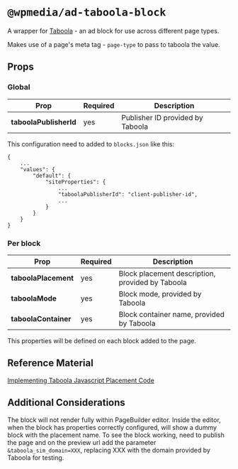 # `@wpmedia/ad-taboola-block`

A wrapper for [Taboola](https://www.taboola.com/) - an ad block for use across different page types.

Makes use of a page's meta tag - `page-type` to pass to taboola the value.

## Props

### Global

| **Prop**               | **Required** | **Description**                  |
| ---------------------- | ------------ | -------------------------------- |
| **taboolaPublisherId** | yes          | Publisher ID provided by Taboola |

This configuration need to added to `blocks.json` like this:

```
{
    ...
    "values": {
        "default": {
            "siteProperties": {
                ...
                "taboolaPublisherId": "client-publisher-id",
                ...
            }
        }
    }
}
```

### Per block

| **Prop**             | **Required** | **Description**                                  |
| -------------------- | ------------ | ------------------------------------------------ |
| **taboolaPlacement** | yes          | Block placement description, provided by Taboola |
| **taboolaMode**      | yes          | Block mode, provided by Taboola                  |
| **taboolaContainer** | yes          | Block container name, provided by Taboola        |

This properties will be defined on each block added to the page.

## Reference Material

[Implementing Taboola Javascript Placement Code](https://pubhelp.taboola.com/hc/en-us/articles/360003181054-Implementing-Javascript-Placement-Code)

## Additional Considerations

The block will not render fully within PageBuilder editor. Inside the editor, when the block has properties correctly configured, will show a dummy block with the placement name.
To see the block working, need to publish the page and on the preview url add the parameter `&taboola_sim_domain=XXX`, replacing XXX with the domain provided by Taboola for testing.
